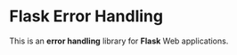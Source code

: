 Flask Error Handling
====================

This is an **error handling** library for **Flask** Web applications.
